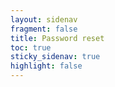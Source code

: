 ```yaml
---
layout: sidenav
fragment: false
title: Password reset
toc: true
sticky_sidenav: true
highlight: false
---
```

